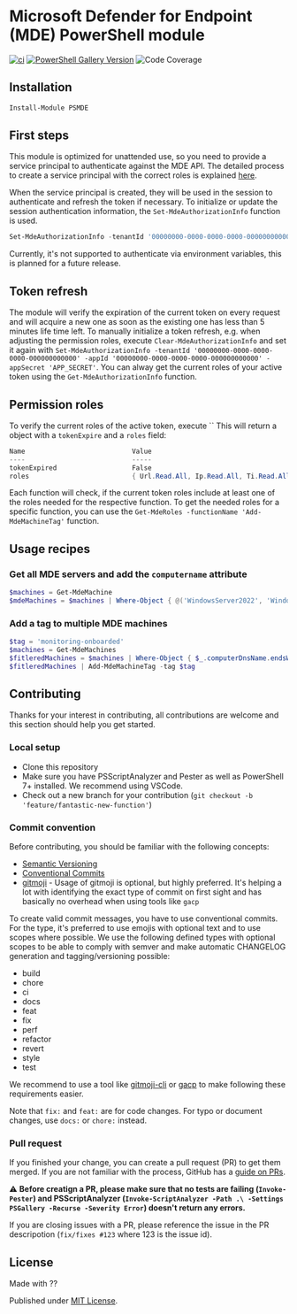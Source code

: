 # Microsoft Defender for Endpoint (MDE) PowerShell module

[![ci](https://github.com/Visorian/PSMDE/actions/workflows/ci.yml/badge.svg)](https://github.com/Visorian/PSMDE/actions/workflows/ci.yml)
[![PowerShell Gallery Version](https://img.shields.io/powershellgallery/v/PSMDE)](https://www.powershellgallery.com/packages/PSMDE)
![Code Coverage](https://img.shields.io/badge/coverage-38.95%25-yellow)

## Installation

```PowerShell
Install-Module PSMDE
```

## First steps

This module is optimized for unattended use, so you need to provide a service principal to authenticate against the MDE API.
The detailed process to create a service principal with the correct roles is explained [here](https://docs.microsoft.com/en-us/microsoft-365/security/defender-endpoint/exposed-apis-create-app-webapp?view=o365-worldwide).

When the service principal is created, they will be used in the session to authenticate and refresh the token if necessary. To initialize or update the session authentication information, the `Set-MdeAuthorizationInfo` function is used.

```PowerShell
Set-MdeAuthorizationInfo -tenantId '00000000-0000-0000-0000-000000000000' -appId '00000000-0000-0000-0000-000000000000' -appSecret 'APP_SECRET'
```

Currently, it's not supported to authenticate via environment variables, this is planned for a future release.

## Token refresh

The module will verify the expiration of the current token on every request and will acquire a new one as soon as the existing one has less than 5 minutes life time left. To manually initialize a token refresh, e.g. when adjusting the permission roles, execute `Clear-MdeAuthorizationInfo` and set it again with `Set-MdeAuthorizationInfo -tenantId '00000000-0000-0000-0000-000000000000' -appId '00000000-0000-0000-0000-000000000000' -appSecret 'APP_SECRET'`.
You can alway get the current roles of your active token using the `Get-MdeAuthorizationInfo` function.

## Permission roles

To verify the current roles of the active token, execute ``
This will return a object with a `tokenExpire` and a `roles` field:

```PowerShell
Name                           Value
----                           -----
tokenExpired                   False
roles                          { Url.Read.All, Ip.Read.All, Ti.Read.All, User.Read.All }
```

Each function will check, if the current token roles include at least one of the roles needed for the respective function. To get the needed roles for a specific function, you can use the `Get-MdeRoles -functionName 'Add-MdeMachineTag'` function.

## Usage recipes

### Get all MDE servers and add the `computername` attribute

```PowerShell
$machines = Get-MdeMachine
$mdeMachines = $machines | Where-Object { @('WindowsServer2022', 'WindowsServer2019', 'WindowsServer2016', 'WindowsServer2012R2', 'WindowsServer2008R2') -contains $_.osPlatform } | Select-Object -Property *, @{Name = 'computerName'; Expression = { $_.computerDnsName.split('.')[0] } }
```

### Add a tag to multiple MDE machines

```PowerShell
$tag = 'monitoring-onboarded'
$machines = Get-MdeMachines
$fitleredMachines = $machines | Where-Object { $_.computerDnsName.endsWith('.mydomain.local') } | Where-Object { $_.healthStatus -eq 'Active' }
$fitleredMachines | Add-MdeMachineTag -tag $tag
```

## Contributing

Thanks for your interest in contributing, all contributions are welcome and this section should help you get started.

### Local setup

- Clone this repository
- Make sure you have PSScriptAnalyzer and Pester as well as PowerShell 7+ installed. We recommend using VSCode.
- Check out a new branch for your contribution (`git checkout -b 'feature/fantastic-new-function'`)

### Commit convention

Before contributing, you should be familiar with the following concepts:

- [Semantic Versioning](https://semver.org/)
- [Conventional Commits](https://www.conventionalcommits.org/en/v1.0.0/)
- [gitmoji](https://gitmoji.dev/) - Usage of gitmoji is optional, but highly preferred. It's helping a lot with identifying the exact type of commit on first sight and has basically no overhead when using tools like `gacp`

To create valid commit messages, you have to use conventional commits. For the type, it's preferred to use emojis with optional text and to use scopes where possible. We use the following defined types with optional scopes to be able to comply with semver and make automatic CHANGELOG generation and tagging/versioning possible:

- build
- chore
- ci
- docs
- feat
- fix
- perf
- refactor
- revert
- style
- test

We recommend to use a tool like [gitmoji-cli](https://github.com/carloscuesta/gitmoji-cli) or [gacp](https://github.com/vivaxy/gacp) to make following these requirements easier.

Note that `fix:` and `feat:` are for code changes. For typo or document changes, use `docs:` or `chore:` instead.

### Pull request

If you finished your change, you can create a pull request (PR) to get them merged. If you are not familiar with the process, GitHub has a [guide on PRs](https://docs.github.com/en/pull-requests/collaborating-with-pull-requests/proposing-changes-to-your-work-with-pull-requests/creating-a-pull-request).

:warning: **Before creatign a PR, please make sure that no tests are failing (`Invoke-Pester`) and PSScriptAnalyzer (`Invoke-ScriptAnalyzer -Path .\ -Settings PSGallery -Recurse -Severity Error`) doesn't return any errors.**

If you are closing issues with a PR, please reference the issue in the PR descripotion (`fix/fixes #123` where 123 is the issue id).

## License

Made with ??

Published under [MIT License](./LICENCE).
